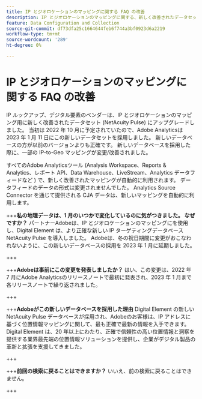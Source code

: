 ```yaml
---
title: IP とジオロケーションのマッピングに関する FAQ の改善
description: IP とジオロケーションのマッピングに関する、新しく改善されたデータセット (NetAcuity Pulse) に関する質問への回答。
feature: Data Configuration and Collection
source-git-commit: df73dfa25c1664644feb6f744a3bf0923d6a2219
workflow-type: tm+mt
source-wordcount: '289'
ht-degree: 0%

---
```



# IP とジオロケーションのマッピングに関する FAQ の改善

IP ルックアップ、デジタル要素のベンダーは、IP とジオロケーションのマッピング用に新しく改善されたデータセット (NetAcuity Pulse) にアップグレードしました。 当初は 2022 年 10 月に予定されていたので、Adobe Analyticsは 2023 年 1 月 11 日にこの新しいデータセットを採用しました。 新しいデータベースの方が以前のバージョンよりも正確です。 新しいデータベースを採用した際に、一部の IP-to-Geo マッピングが変更/改善されました。

すべてのAdobe Analyticsツール (Analysis Workspace、Reports &amp; Analytics、レポート API、Data Warehouse、LiveStream、Analytics データフィードなど ) で、新しく改善されたマッピングが自動的に利用されます。 データフィードのデータの形式は変更されませんでした。 Analytics Source Connector を通じて提供される CJA データは、新しいマッピングを自動的に利用します。

+++**私の地理データは、1 月のいつかで変化しているのに気がつきました。  なぜですか？**
パートナーAdobeは、IP とジオロケーションのマッピングにを使用し、Digital Element は、より正確な新しい IP ターゲティングデータベース NetAcuity Pulse を導入しました。 Adobeは、冬の祝日期間に変更がおこなわれないように、この新しいデータベースの採用を 2023 年 1 月に延期しました。

+++

+++**Adobeは事前にこの変更を発表しましたか？**
はい、この変更は、2022 年 7 月にAdobe Analyticsのリリースノートで最初に発表され、2023 年 1 月まで各リリースノートで繰り返されました。

+++

+++**Adobeがこの新しいデータベースを採用した理由**
Digital Element の新しい NetAcuity Pulse データベースが採用され、Adobeのお客様は、IP アドレスに基づく位置情報マッピングに関して、最も正確で最新の情報を入手できます。 Digital Element は、20 年以上にわたり、正確で信頼性の高い位置情報と洞察を提供する業界最先端の位置情報ソリューションを提供し、企業がデジタル製品の革新と拡張を支援してきました。

+++

+++**前回の検索に戻ることはできますか？**
いいえ、前の検索に戻ることはできません。

+++